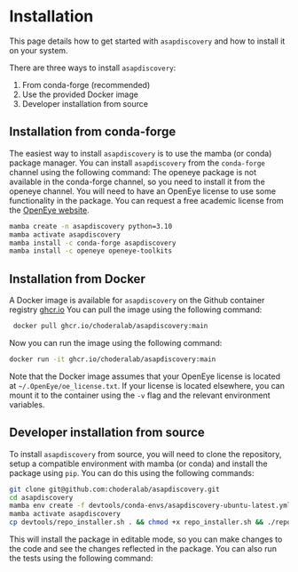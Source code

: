 Installation
===============

This page details how to get started with `asapdiscovery` and how to install it on your system.

There are three ways to install `asapdiscovery`:

1. From conda-forge (recommended)
2. Use the provided Docker image
3. Developer installation from source

Installation from conda-forge
----------------------------

The easiest way to install `asapdiscovery` is to use the mamba (or conda) package manager. You can install `asapdiscovery` from the `conda-forge` channel using the following command:
The openeye package is not available in the conda-forge channel, so you need to install it from the openeye channel. You will need to have an OpenEye license to use some functionality in the package.
You can request a free academic license from the [OpenEye website](https://docs.eyesopen.com/toolkits/python/index.html).

```bash
mamba create -n asapdiscovery python=3.10
mamba activate asapdiscovery
mamba install -c conda-forge asapdiscovery
mamba install -c openeye openeye-toolkits

```

Installation from Docker
------------------------

A Docker image is available for `asapdiscovery` on the Github container registry [ghcr.io](https://github.com/choderalab/asapdiscovery/pkgs/container/asapdiscovery) You can pull the image using the following command:

```bash
 docker pull ghcr.io/choderalab/asapdiscovery:main
```

Now you can run the image using the following command:

```bash
docker run -it ghcr.io/choderalab/asapdiscovery:main
```

Note that the Docker image assumes that your OpenEye license is located at `~/.OpenEye/oe_license.txt`. If your license is located elsewhere, you can mount it to the container using the `-v` flag and the relevant environment variables.


Developer installation from source
----------------------------------

To install `asapdiscovery` from source, you will need to clone the repository, setup a compatible environment with mamba (or conda) and install the package using `pip`. You can do this using the following commands:

```bash
git clone git@github.com:choderalab/asapdiscovery.git
cd asapdiscovery
mamba env create -f devtools/conda-envs/asapdiscovery-ubuntu-latest.yml # chose relevant file for your platform
mamba activate asapdiscovery
cp devtools/repo_installer.sh . && chmod +x repo_installer.sh && ./repo_installer.sh
```

This will install the package in editable mode, so you can make changes to the code and see the changes reflected in the package. You can also run the tests using the following command:
